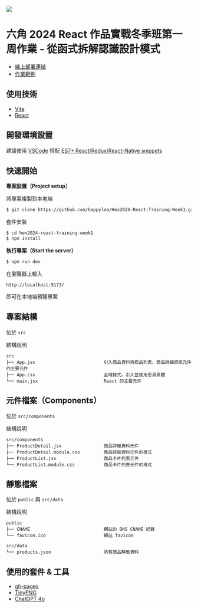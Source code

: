 ![](https://i.imgur.com/MUM85bA.png)

# 六角 2024 React 作品實戰冬季班第一周作業 - 從函式拆解認識設計模式

- [線上部署連結](http://hex2024-react-training-week1.worksbyaaron.com/)
- [作業範例](https://github.com/hexschool/react-training-chapter-2024)

## 使用技術

- [Vite](https://vitejs.dev/)
- [React](https://react.dev/)

## 開發環境設置

建議使用 [VSCode](https://code.visualstudio.com/) 搭配 [ES7+ React/Redux/React-Native snippets](https://marketplace.visualstudio.com/items?itemName=dsznajder.es7-react-js-snippets)

## 快速開始

**專案設置（Project setup）**

將專案複製到本地端

```sh
$ git clone https://github.com/happyloa/Hex2024-React-Training-Week1.git
```

套件安裝

```sh
$ cd hex2024-react-training-week1
$ npm install
```

**執行專案（Start the server）**

```sh
$ npm run dev
```

在瀏覽器上輸入

```
http://localhost:5173/
```

即可在本地端預覽專案

## 專案結構

位於 `src`

結構說明

```
src
├── App.jsx                          引入商品資料與商品列表、商品詳細資訊元件的主要元件
├── App.css                          全域樣式。引入並使用思源黑體
└── main.jsx                         React 的主要元件
```

## 元件檔案（Components）

位於 `src/components`

結構說明

```
src/components
├── ProductDetail.jsx                商品詳細資料元件
├── ProductDetail.module.css         商品詳細資料元件的樣式
├── ProductList.jsx                  商品卡片列表元件
└── ProductList.module.css           商品卡片列表元件的樣式
```

## 靜態檔案

位於 `public` 與 `src/data`

結構說明

```
public
├── CNAME                            網站的 DNS CNAME 紀錄
└── favicon.ico                      網站 favicon
```

```
src/data
└── products.json                    所有商品靜態資料
```

## 使用的套件 & 工具

- [gh-pages](https://www.npmjs.com/package/gh-pages)
- [TinyPNG](https://tinypng.com/)
- [ChatGPT 4o](https://openai.com/)
